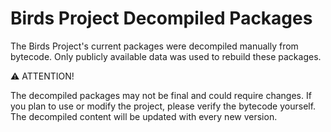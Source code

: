 # Birds Project Decompiled Packages
The Birds Project's current packages were decompiled manually from bytecode. Only publicly available data was used to rebuild these packages.

⚠ ATTENTION!

The decompiled packages may not be final and could require changes.
If you plan to use or modify the project, please verify the bytecode yourself.
The decompiled content will be updated with every new version.
